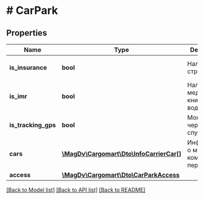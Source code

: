 # # CarPark

## Properties

Name | Type | Description | Notes
------------ | ------------- | ------------- | -------------
**is_insurance** | **bool** | Наличие страховки | [optional] [default to false]
**is_imr** | **bool** | Наличие медицинских книжек у водителей | [optional] [default to false]
**is_tracking_gps** | **bool** | Мониторинг через GPS-спутники | [optional] [default to false]
**cars** | [**\MagDv\Cargomart\Dto\InfoCarrierCar[]**](InfoCarrierCar.md) | Информация о машинах компании-перевозчика |
**access** | [**\MagDv\Cargomart\Dto\CarParkAccess**](CarParkAccess.md) |  | [optional]

[[Back to Model list]](../../README.md#models) [[Back to API list]](../../README.md#endpoints) [[Back to README]](../../README.md)
